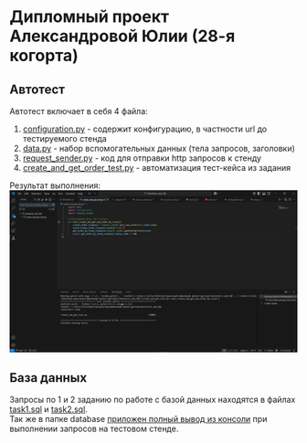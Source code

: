 # Дипломный проект Александровой Юлии (28-я когорта)

## Автотест
Автотест включает в себя 4 файла:
1) [configuration.py](configuration.py) - содержит конфигурацию, в частности url до тестируемого стенда
2) [data.py](data.py) - набор вспомогательных данных (тела запросов, заголовки)
3) [request_sender.py](request_sender.py) - код для отправки http запросов к стенду 
4) [create_and_get_order_test.py](create_and_get_order_test.py) - автоматизация тест-кейса из задания  

Результат выполнения:\
![screenshot](https://github.com/YuliaAleksandrova-06/Autotests_and_SQL/blob/main/test_result.png?raw=true)

## База данных
Запросы по 1 и 2 заданию по работе с базой данных находятся в файлах [task1.sql](./database/task1.sql) и [task2.sql](./database/task2.sql).\
Так же в папке database [приложен полный вывод из консоли](./database/console_out.log) при выполнении запросов на тестовом стенде.